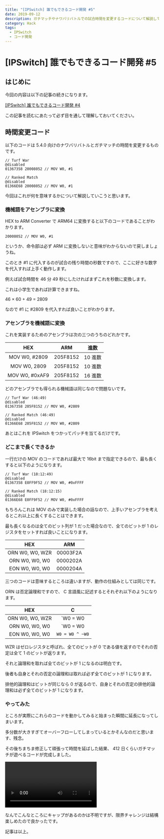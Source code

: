 ```yaml
---
title: "[IPSwitch] 誰でもできるコード開発 #5"
date: 2019-09-12
description: ガチマッチやナワバリバトルでの試合時間を変更するコードについて解説しています
category: Hack
tags:
  - IPSwitch
  - コード開発
---
```


# [IPSwitch] 誰でもできるコード開発 #5

## はじめに

今回の内容は以下の記事の続きになります。

[[IPSwitch] 誰でもできるコード開発 #4](https://tkgstrator.work/posts/2019/07/07/ipswitch04.html)

この記事を読むにあたって必ず目を通して理解しておいてください。

## 時間変更コード

以下のコードは 5.4.0 向けのナワバリバトルとガチマッチの時間を変更するものです。

```
// Turf War
@disabled
01367358 20008052 // MOV W0, #1
```

```
// Ranked Match
@disabled
01366E68 20008052 // MOV W0, #1
```

今回はこれが何を意味するかについて解説していこうと思います。

### 機械語をアセンブラに変換

HEX to ARM Converter で ARM64 に変換すると以下のコードであることがわかります。

```
20008052 // MOV W0, #1
```

というか、命令部は必ず ARM に変換しないと意味がわからないので戻しましょうね。

このとき #1 に代入するのが試合の残り時間の秒数ですので、ここに好きな数字を代入すれば上手く動作します。

例えば試合時間を 46 分 49 秒にしたければまずこれを秒数に変換します。

これは小学生であれば計算できますね。

46 × 60 + 49 = 2809

なので #1 に #2809 を代入すれば良いことがわかります。

### アセンブラを機械語に変換

これを実装するためのアセンブラは次の三つのうちのどれかです。

|     HEX 　     |   ARM    |  進数   |
| :------------: | :------: | :-----: |
| MOV W0, #2809  | 205F8152 | 10 進数 |
|  MOV W0, 2809  | 205F8152 | 10 進数 |
| MOV W0, #0xAF9 | 205F8152 | 16 進数 |

どのアセンブラでも得られる機械語は同じなので問題ないです。

```
// Turf War (46:49)
@disabled
01367358 205F8152 // MOV W0, #2809
```

```
// Ranked Match (46:49)
@disabled
01366E68 205F8152 // MOV W0, #2809
```

あとはこれを IPSwitch をつかってパッチを当てるだけです。

### どこまで長くできるか

一行だけの MOV のコードであれば最大で 16bit まで指定できるので、最も長くすると以下のようになります。

```
// Turf War (18:12:49)
@disabled
01367358 E0FF9F52 // MOV W0, #0xFFFF
```

```
// Ranked Match (18:12:15)
@disabled
01366E68 E0FF9F52 // MOV W0, #0xFFFF
```

もちろんこれは MOV のみで実装した場合の話なので、上手いアセンブラを考えるとこれ以上に長くすることはできます。

最も長くなるのは全てのビット列が 1 だった場合なので、全てのビットが 1 のレジスタをセットすれば良いことになります。

|       HEX       |   ARM    |
| :-------------: | :------: |
| ORN W0, W0, WZR | 00003F2A |
| ORN W0, W0, W0  | 0000202A |
| EON W0, W0, W0  | 0000204A |

三つのコードは意味するところは違いますが、動作の仕組みとしては同じです。

ORN は否定論理和ですので、 C 言語風に記述するとそれぞれ以下のようになります。

|       HEX       |        C         |
| :-------------: | :--------------: |
| ORN W0, W0, WZR | `W0 = W0 | ~WZR` |
| ORN W0, W0, W0  | `W0 = W0 | ~W0`  |
| EON W0, W0, W0  | `W0 = W0 ^ ~W0`  |

WZR はゼロレジスタと呼ばれ、全てのビットが 0 である値を返すのでそれの否定は全て 1 のビットが返ります。

それと論理和を取れば全てのビットが 1 になるのは明白です。

後者も自身とそれの否定の論理和は取れば必ず全てのビットが 1 になります。

排他的論理和はビットが同じなら 0 が返るので、自身とそれの否定の排他的論理和は必ず全てのビットが 1 になります。

### やってみた

ところが実際にこれらのコードを動かしてみると始まった瞬間に延長になってしまいます。

多分数が大きすぎてオーバーフローしてしまっているとかそんなのだと思います、残念。

その後ちまちま修正して頑張って時間を延ばした結果、 412 日くらいガチマッチが遊べるコードが完成しました。

<video controls src="https://video.twimg.com/ext_tw_video/1172056174264381442/pu/vid/1280x720/noIHH-chR2x02jyJ.mp4"></video>

なんでこんなところにキャップがあるのかは不明ですが、限界チャレンジは結構楽しめたので良かったです。

記事は以上。

